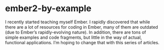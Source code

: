# ember2-by-example

I recently started teaching myself Ember. I rapidly discovered that while there are a lot of resources for coding in Ember, many of them are outdated (due to Ember’s rapidly-evolving nature). In addition, there are tons of simple examples and code fragments, but little in the way of actual, functional applications. I’m hoping to change that with this series of articles.
